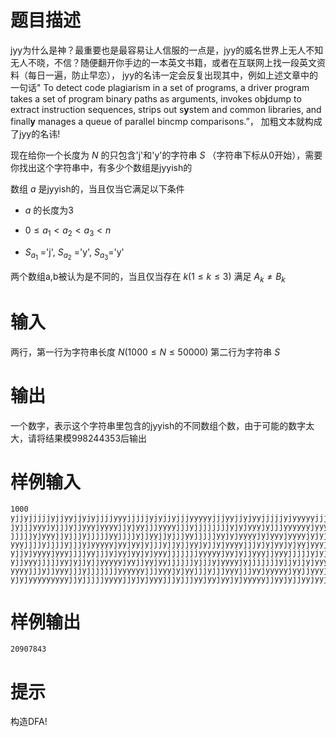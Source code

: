 # 题目描述

jyy为什么是神？最重要也是最容易让人信服的一点是，jyy的威名世界上无人不知无人不晓，不信？随便翻开你手边的一本英文书籍，或者在互联网上找一段英文资料（每日一遍，防止早恋），
jyy的名讳一定会反复出现其中，例如上述文章中的一句话" To detect code plagiarism in a set of programs, a driver program takes a set of program binary paths as arguments, 
invokes ob**j**dump to extract instruction sequences, strips out s**y**stem and common libraries, and finall**y** manages a queue of parallel bincmp comparisons.”，
加粗文本就构成了jyy的名讳!

现在给你一个长度为 $N$ 的只包含'j'和'y'的字符串 $S$ （字符串下标从0开始），需要你找出这个字符串中，有多少个数组是jyyish的

数组 $a$ 是jyyish的，当且仅当它满足以下条件

* $a$ 的长度为3

* $0\leq a_1 < a_2 < a_3 < n$

* $S_{a_1}$ ='j', $S_{a_2}$ ='y', $S_{a_3}$='y' 

两个数组a,b被认为是不同的，当且仅当存在 $k(1\leq k\leq 3)$ 满足 $A_k\neq B_k$

# 输入

两行，第一行为字符串长度 $N(1000\leq N\leq 50000)$
第二行为字符串 $S$

# 输出

一个数字，表示这个字符串里包含的jyyish的不同数组个数，由于可能的数字太大，请将结果模998244353后输出

# 样例输入

```
1000
yjjyjjjjjyjjyyjjyjyjjjjyyyjjjjjyjyjjyjjjyyyyyjjjyyjjyjyyjjjjjyjyyyyyjjjjyjjyjyyyjyyjjyjyyyyjyyyjyyyyjyyjjjyyyjyyyjjjyyyjjyjjyjjyjyjj
jyjjjyyyjyjjjyjjyyyjyyyyjjyjyyjjjyyyyjjjyjjjjjjjjyjyjyyyjyjjjyyyyyyjyyyjjyyjyjjjjjjyyyjyyyyjjjyyjjyyjyjyjjyjjyjjyjyjjyjyyjjjyyjjyjyj
jjjjjyjyyyjjyjjjyjjjjjyyjjjjyjjyyjjyjjjyyjjjjjyyjyjyyyyjyjyyyjyyyyjyjyjjjjjyyyyyyjyjjyyyyjyyyyjyjyyjjjjjjjjjjyjjjyyjjjyyyjyjyjjyjjjy
yyyjjjjyjjjjyjjjyjyyyyyjyyjyyjyjjjyjjyjjyyjyjjyjyyyyjjjyjyjyyjyjyyjyyyjyyjjjyjjyjyyjjyjyyjyyjjjyjjjyyjyjjjyyjjjyjjyyjyyjjyjyjyyyyyyj
yjjyjyyyyjyyyjjjjyyjjjyjyyjyyjyjyyyjjjjjjjyyyyyjyyjyjjyyyjjyyyjjjjjyjyjjyyyjyyjjyyjyjyyjjjjjyjjjjyyjyyjyjjyyyjyjyyyjyjyyjyjjjjyyjyjy
yjjyyyjjjjjyyjyjjyjjyyyyyjyyjjyyjyyjjjjjjyjjjyjyyyyjyjjjjjjjyjjyjjyjyyyyyyjyjjjyjjjjjyyyyjyjyyyyyjjyjyjjyjjyjjyyyyjjjjyyjjjjyyyyjyjy
yyyyjjjyjjyyyjjjyjjjjjjjyyyyyyjjjyyyjyjyyjjjyjjjyyyjjjyyjyyyyyjyyjjyyyjjyyjjyjyjjyjjjjyyjjyyjyyjjyjyjjjyyjyyjjjjjjjjjjjjyjyyjjyjyjjj
yjyjyyyyyyyyyjjyjjjjjyyyyjjyjyjyyyjjjyjjjyyjyyjyyjyjyyyyyjjyyjyjjyyjyyjjjyyy
```

# 样例输出

```
20907843
```

# 提示

构造DFA!
